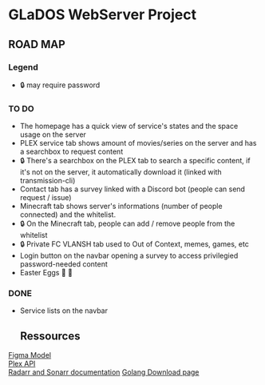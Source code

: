 # GLaDOS WebServer Project

## ROAD MAP

### Legend
- :lock: may require password
 
### TO DO
- The homepage has a quick view of service's states and the space usage on the server
- PLEX service tab shows amount of movies/series on the server and has a searchbox to request content
- :lock: There's a searchbox on the PLEX tab to search a specific content, if it's not on the server, it automatically download it (linked with transmission-cli)
- Contact tab has a survey linked with a Discord bot (people can send request / issue)
- Minecraft tab shows server's informations (number of people connected) and the whitelist.
- :lock: On the Minecraft tab, people can add / remove people from the whitelist
- :lock: Private FC VLANSH tab used to Out of Context, memes, games, etc
- Login button on the navbar opening a survey to access privilegied password-needed content
- Easter Eggs :egg: :rabbit:

### DONE
- Service lists on the navbar

  ## Ressources
 [Figma Model](https://www.figma.com/file/dyIbVL7kDK70ULgD1sMW2x/Site-GLaDOS?type=design&node-id=0%3A1&mode=design&t=piwo6VTOOQMEXLzS-1)  
 [Plex API](https://plexapi.dev/docs/plex)  
 [Radarr and Sonarr documentation](https://wiki.servarr.com/)
 [Golang Download page](https://go.dev/dl/)
